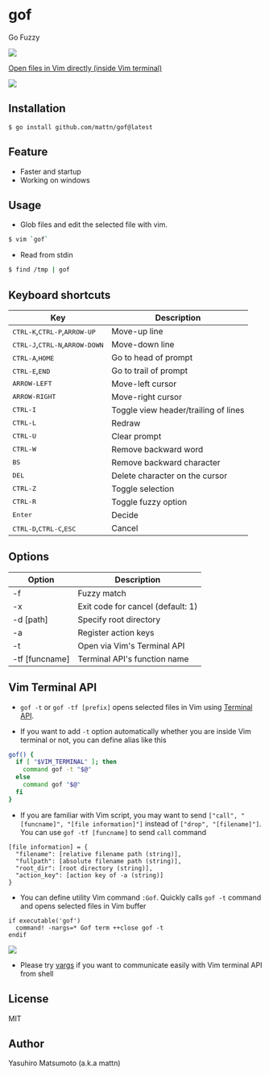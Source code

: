 # gof

Go Fuzzy

![](http://i.imgur.com/TGZJyGV.gif)

[Open files in Vim directly (inside Vim terminal)](#vim-terminal-api)

![](https://i.imgur.com/pRhl9o3.gif)

## Installation

    $ go install github.com/mattn/gof@latest

## Feature

* Faster and startup
* Working on windows

## Usage

* Glob files and edit the selected file with vim.

```sh
$ vim `gof`
```

* Read from stdin

```sh
$ find /tmp | gof
```

## Keyboard shortcuts

|Key                                                      |Description                         |
|---------------------------------------------------------|------------------------------------|
|<kbd>CTRL-K</kbd>,<kbd>CTRL-P</kbd>,<kbd>ARROW-UP</kbd>  |Move-up line                        |
|<kbd>CTRL-J</kbd>,<kbd>CTRL-N</kbd>,<kbd>ARROW-DOWN</kbd>|Move-down line                      |
|<kbd>CTRL-A</kbd>,<kbd>HOME</kbd>                        |Go to head of prompt                |
|<kbd>CTRL-E</kbd>,<kbd>END</kbd>                         |Go to trail of prompt               |
|<kbd>ARROW-LEFT</kbd>                                    |Move-left cursor                    |
|<kbd>ARROW-RIGHT</kbd>                                   |Move-right cursor                   |
|<kbd>CTRL-I</kbd>                                        |Toggle view header/trailing of lines|
|<kbd>CTRL-L</kbd>                                        |Redraw                              |
|<kbd>CTRL-U</kbd>                                        |Clear prompt                        |
|<kbd>CTRL-W</kbd>                                        |Remove backward word                |
|<kbd>BS</kbd>                                            |Remove backward character           |
|<kbd>DEL</kbd>                                           |Delete character on the cursor      |
|<kbd>CTRL-Z</kbd>                                        |Toggle selection                    |
|<kbd>CTRL-R</kbd>                                        |Toggle fuzzy option                 |
|<kbd>Enter</kbd>                                         |Decide                              |
|<kbd>CTRL-D</kbd>,<kbd>CTRL-C</kbd>,<kbd>ESC</kbd>       |Cancel                              |

## Options

|Option        |Description                      |
|--------------|---------------------------------|
|-f            |Fuzzy match                      |
|-x            |Exit code for cancel (default: 1)|
|-d [path]     |Specify root directory           |
|-a            |Register action keys             |
|-t            |Open via Vim's Terminal API      |
|-tf [funcname]|Terminal API's function name     |

## Vim Terminal API

* `gof -t` or `gof -tf [prefix]` opens selected files in Vim using [Terminal API](https://vim-jp.org/vimdoc-en/terminal.html#terminal-api). 

* If you want to add `-t` option automatically whether you are inside Vim
  terminal or not, you can define alias like this

```sh
gof() {
  if [ "$VIM_TERMINAL" ]; then
    command gof -t "$@"
  else
    command gof "$@"
  fi
}
```

* If you are familiar with Vim script, you may want to send `["call", "[funcname]", "[file information]"]` instead of `["drop", "[filename]"]`. You can use `gof -tf [funcname]` to send `call` command

```
[file information] = {
  "filename": [relative filename path (string)],
  "fullpath": [absolute filename path (string)],
  "root_dir": [root directory (string)],
  "action_key": [action key of -a (string)]
}
```

* You can define utility Vim command `:Gof`. Quickly calls `gof -t` command and
  opens selected files in Vim buffer

```vim
if executable('gof')
  command! -nargs=* Gof term ++close gof -t
endif
```

![](https://i.imgur.com/jvfuOxh.gif)

* Please try [vargs](https://github.com/tyru/vargs) if you want to communicate easily with Vim terminal API from shell

## License

MIT

## Author

Yasuhiro Matsumoto (a.k.a mattn)

